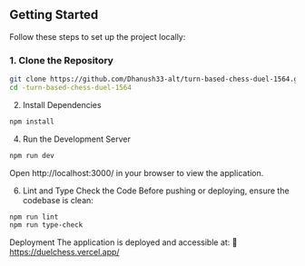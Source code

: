 ## Getting Started

Follow these steps to set up the project locally:

### 1. Clone the Repository
```bash
git clone https://github.com/Dhanush33-alt/turn-based-chess-duel-1564.git
cd -turn-based-chess-duel-1564
```
2. Install Dependencies
```bash
npm install
```
4. Run the Development Server
```bash
npm run dev
```
Open http://localhost:3000/ in your browser to view the application.

6. Lint and Type Check the Code
Before pushing or deploying, ensure the codebase is clean:
```bash
npm run lint
npm run type-check
```
Deployment
The application is deployed and accessible at:
🔗 https://duelchess.vercel.app/


